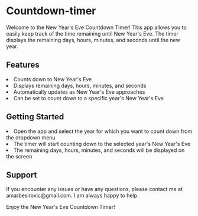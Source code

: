 # Countdown-timer

Welcome to the New Year's Eve Countdown Timer! This app allows you to easily keep track of the time remaining until New Year's Eve. The timer displays the remaining days, hours, minutes, and seconds until the new year.

<h2>Features</h2>
<li>Counts down to New Year's Eve</li>
<li>Displays remaining days, hours, minutes, and seconds</li>
<li>Automatically updates as New Year's Eve approaches</li>
<li>Can be set to count down to a specific year's New Year's Eve</li>

<h2>Getting Started</h2>
<li>Open the app and select the year for which you want to count down from the dropdown menu</li>
<li>The timer will start counting down to the selected year's New Year's Eve</li>
<li>The remaining days, hours, minutes, and seconds will be displayed on the screen</li>

<h2>Support</h2>
If you encounter any issues or have any questions, please contact me at amarbesirovic@gmail.com. I am always happy to help.

Enjoy the New Year's Eve Countdown Timer!
